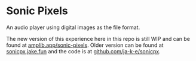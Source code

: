 # Sonic Pixels

An audio player using digital images as the file format.

The new version of this experience here in this repo is still WIP and can be found at [amplib.app/sonic-pixels](https://amplib.app/sonic-pixels). Older version can be found at [sonicpx.jake.fun](https://sonicpx.jake.fun) and the code is at [github.com/ja-k-e/sonicpx](https://github.com/ja-k-e/sonicpx).
